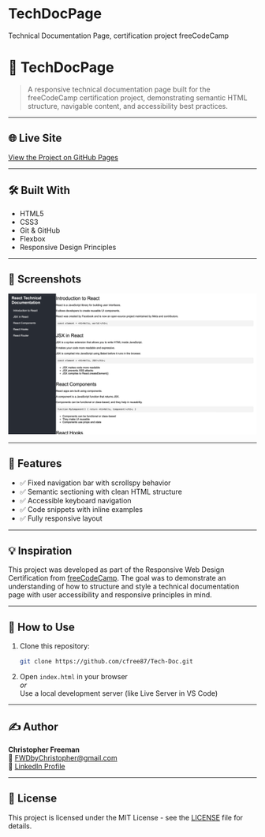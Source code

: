 # TechDocPage
 Technical Documentation Page, certification project freeCodeCamp

# 📘 TechDocPage

> A responsive technical documentation page built for the freeCodeCamp certification project, demonstrating semantic HTML structure, navigable content, and accessibility best practices.

---

## 🌐 Live Site  
[View the Project on GitHub Pages](https://cfree87.github.io/tech-doc/)

---

## 🛠️ Built With  
- HTML5  
- CSS3  
- Git & GitHub  
- Flexbox  
- Responsive Design Principles  

---

## 📸 Screenshots  
![TechDocPage Screenshot](Assets/images/techdocpage.png)

---

## 📄 Features  
- ✅ Fixed navigation bar with scrollspy behavior  
- ✅ Semantic sectioning with clean HTML structure  
- ✅ Accessible keyboard navigation  
- ✅ Code snippets with inline examples  
- ✅ Fully responsive layout  

---

## 💡 Inspiration  
This project was developed as part of the Responsive Web Design Certification from [freeCodeCamp](https://www.freecodecamp.org). The goal was to demonstrate an understanding of how to structure and style a technical documentation page with user accessibility and responsive principles in mind.

---

## 🚀 How to Use  
1. Clone this repository:
   ```bash
   git clone https://github.com/cfree87/Tech-Doc.git
   ```

2. Open `index.html` in your browser  
   _or_  
   Use a local development server (like Live Server in VS Code)  

---

## ✍️ Author  
**Christopher Freeman**  
📧 [FWDbyChristopher@gmail.com](mailto:FWDbyChristopher@gmail.com)  
🔗 [LinkedIn Profile](https://www.linkedin.com/in/christopher-freeman-05497322a/)

---

## 📘 License  
This project is licensed under the MIT License - see the [LICENSE](LICENSE) file for details.